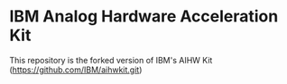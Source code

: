  # IBM Analog Hardware Acceleration Kit

This repository is the forked version of IBM's AIHW Kit (https://github.com/IBM/aihwkit.git)
